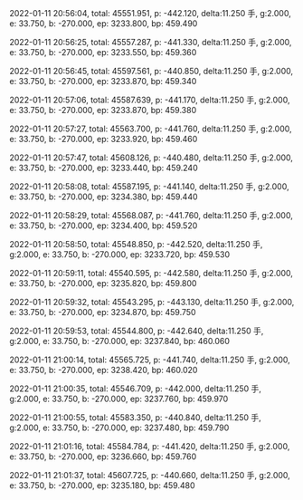 2022-01-11 20:56:04, total: 45551.951, p: -442.120, delta:11.250 手, g:2.000, e: 33.750, b: -270.000, ep: 3233.800, bp: 459.490

2022-01-11 20:56:25, total: 45557.287, p: -441.330, delta:11.250 手, g:2.000, e: 33.750, b: -270.000, ep: 3233.550, bp: 459.360

2022-01-11 20:56:45, total: 45597.561, p: -440.850, delta:11.250 手, g:2.000, e: 33.750, b: -270.000, ep: 3233.870, bp: 459.340

2022-01-11 20:57:06, total: 45587.639, p: -441.170, delta:11.250 手, g:2.000, e: 33.750, b: -270.000, ep: 3233.870, bp: 459.380

2022-01-11 20:57:27, total: 45563.700, p: -441.760, delta:11.250 手, g:2.000, e: 33.750, b: -270.000, ep: 3233.920, bp: 459.460

2022-01-11 20:57:47, total: 45608.126, p: -440.480, delta:11.250 手, g:2.000, e: 33.750, b: -270.000, ep: 3233.440, bp: 459.240

2022-01-11 20:58:08, total: 45587.195, p: -441.140, delta:11.250 手, g:2.000, e: 33.750, b: -270.000, ep: 3234.380, bp: 459.440

2022-01-11 20:58:29, total: 45568.087, p: -441.760, delta:11.250 手, g:2.000, e: 33.750, b: -270.000, ep: 3234.400, bp: 459.520

2022-01-11 20:58:50, total: 45548.850, p: -442.520, delta:11.250 手, g:2.000, e: 33.750, b: -270.000, ep: 3233.720, bp: 459.530

2022-01-11 20:59:11, total: 45540.595, p: -442.580, delta:11.250 手, g:2.000, e: 33.750, b: -270.000, ep: 3235.820, bp: 459.800

2022-01-11 20:59:32, total: 45543.295, p: -443.130, delta:11.250 手, g:2.000, e: 33.750, b: -270.000, ep: 3234.870, bp: 459.750

2022-01-11 20:59:53, total: 45544.800, p: -442.640, delta:11.250 手, g:2.000, e: 33.750, b: -270.000, ep: 3237.840, bp: 460.060

2022-01-11 21:00:14, total: 45565.725, p: -441.740, delta:11.250 手, g:2.000, e: 33.750, b: -270.000, ep: 3238.420, bp: 460.020

2022-01-11 21:00:35, total: 45546.709, p: -442.000, delta:11.250 手, g:2.000, e: 33.750, b: -270.000, ep: 3237.760, bp: 459.970

2022-01-11 21:00:55, total: 45583.350, p: -440.840, delta:11.250 手, g:2.000, e: 33.750, b: -270.000, ep: 3237.480, bp: 459.790

2022-01-11 21:01:16, total: 45584.784, p: -441.420, delta:11.250 手, g:2.000, e: 33.750, b: -270.000, ep: 3236.660, bp: 459.760

2022-01-11 21:01:37, total: 45607.725, p: -440.660, delta:11.250 手, g:2.000, e: 33.750, b: -270.000, ep: 3235.180, bp: 459.480